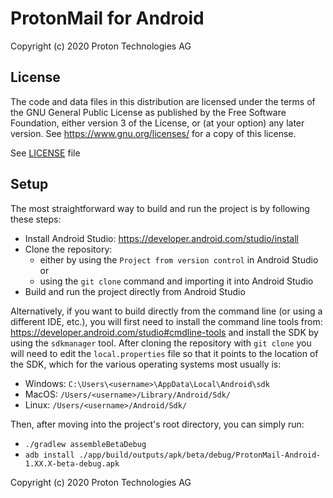 
# ProtonMail for Android

Copyright (c) 2020 Proton Technologies AG

## License

The code and data files in this distribution are licensed under the terms of the GNU General Public License as published by the Free Software Foundation, either version 3 of the License, or (at your option) any later version. See <https://www.gnu.org/licenses/> for a copy of this license.

See [LICENSE](LICENSE) file

## Setup

The most straightforward way to build and run the project is by following these steps: 

- Install Android Studio: https://developer.android.com/studio/install
- Clone the repository:
	- either by using the `Project from version control` in Android Studio or 
	- using the `git clone` command and importing it into Android Studio
- Build and run the project directly from Android Studio

Alternatively, if you want to build directly from the command line (or using a different IDE, etc.), you will first need to install the command line tools from: https://developer.android.com/studio#cmdline-tools and install the SDK by using the `sdkmanager` tool. After cloning the repository with `git clone` you will need to edit the `local.properties` file so that it points to the location of the SDK, which for the various operating systems most usually is:

- Windows: `C:\Users\<username>\AppData\Local\Android\sdk`
- MacOS: `/Users/<username>/Library/Android/Sdk/`
- Linux: `/Users/<username>/Android/Sdk/`

Then, after moving into the project's root directory, you can simply run:

- `./gradlew assembleBetaDebug`
- `adb install ./app/build/outputs/apk/beta/debug/ProtonMail-Android-1.XX.X-beta-debug.apk`

Copyright (c) 2020 Proton Technologies AG

